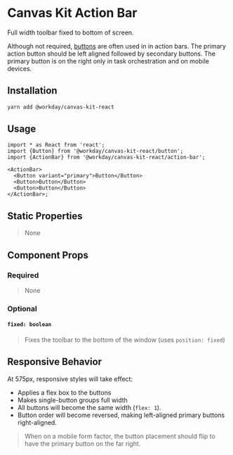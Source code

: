 # Canvas Kit Action Bar

Full width toolbar fixed to bottom of screen.

Although not required, [buttons](../../button/react) are often used in in action bars. The primary
action button should be left aligned followed by secondary buttons. The primary button is on the
right only in task orchestration and on mobile devices.

## Installation

```sh
yarn add @workday/canvas-kit-react
```

## Usage

```tsx
import * as React from 'react';
import {Button} from '@workday/canvas-kit-react/button';
import {ActionBar} from '@workday/canvas-kit-react/action-bar';

<ActionBar>
  <Button variant="primary">Button</Button>
  <Button>Button</Button>
  <Button>Button</Button>
</ActionBar>;
```

## Static Properties

> None

## Component Props

### Required

> None

### Optional

#### `fixed: boolean`

> Fixes the toolbar to the bottom of the window (uses `position: fixed`)

## Responsive Behavior

At 575px, responsive styles will take effect:

- Applies a flex box to the buttons
- Makes single-button groups full width
- All buttons will become the same width (`flex: 1`).
- Button order will become reversed, making left-aligned primary buttons right-aligned.

> When on a mobile form factor, the button placement should flip to have the primary button on the
> far right.
